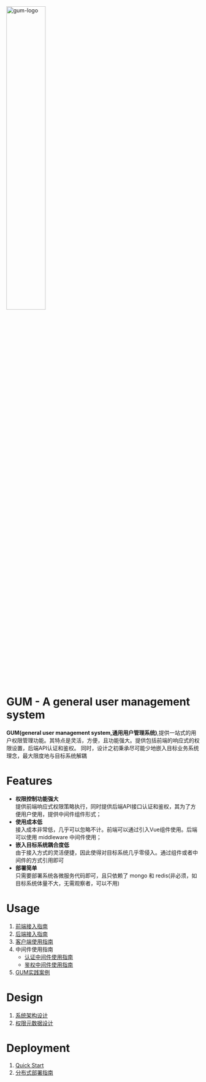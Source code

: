 <img src="https://general-user-management.github.io/gum-doc/image/gum-logo-default.png" alt="gum-logo" width="45%">

# GUM - A general user management system
**GUM(general user management system,通用用户管理系统)**,提供一站式的用户权限管理功能。其特点是灵活，方便，且功能强大。提供包括前端的响应式的权限设置，后端API认证和鉴权。
同时，设计之初秉承尽可能少地嵌入目标业务系统理念，最大限度地与目标系统解耦

# Features
- **权限控制功能强大**  
提供前端响应式权限策略执行，同时提供后端API接口认证和鉴权，其为了方便用户使用，提供中间件组件形式；
- **使用成本低**  
接入成本非常低，几乎可以忽略不计。前端可以通过引入Vue组件使用。后端可以使用 middleware 中间件使用； 
- **嵌入目标系统耦合度低**  
由于接入方式的灵活便捷，因此使得对目标系统几乎零侵入。通过组件或者中间件的方式引用即可
- **部署简单**  
只需要部署系统各微服务代码即可，且只依赖了 mongo 和 redis(非必须，如目标系统体量不大，无需观察者，可以不用)

# Usage
1. [前端接入指南]()
2. [后端接入指南]()
3. [客户端使用指南]()
4. 中间件使用指南  
    * [认证中间件使用指南]()  
    * [鉴权中间件使用指南]()  
6. [GUM实践案例]()

# Design
1. [系统架构设计](../gum-svc/blob/master/README.md)
2. [权限元数据设计]() 

# Deployment
1. [Quick Start]()
2. [分布式部署指南]()